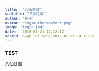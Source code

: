 ```yaml
---
title:  "八仙过海"
subtitle: "八仙过海"
author: "兜子"
avatar: "img/authors/wferr.png"
image: "img/a.jpg"
date:   2016-01-21 14:12:12
markid: bxgh_lei.meng_2016-01-21 14:12:12
---
```


### TEST
八仙过海